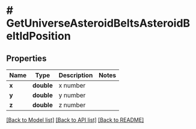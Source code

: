 # # GetUniverseAsteroidBeltsAsteroidBeltIdPosition

## Properties

Name | Type | Description | Notes
------------ | ------------- | ------------- | -------------
**x** | **double** | x number |
**y** | **double** | y number |
**z** | **double** | z number |

[[Back to Model list]](../../README.md#models) [[Back to API list]](../../README.md#endpoints) [[Back to README]](../../README.md)
